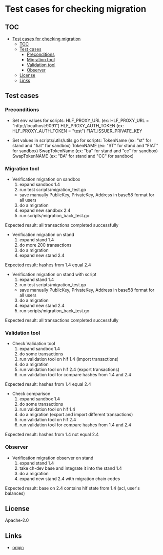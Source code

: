 # Test cases for checking migration

## TOC
- [Test cases for checking migration](#test-cases-for-checking-migration)
  - [TOC](#toc)
  - [Test cases](#test-cases)
    - [Preconditions](#preconditions)
    - [Migration tool](#migration-tool)
    - [Validation tool](#validation-tool)
    - [Observer](#observer)
  - [License](#license)
  - [Links](#links)

## Test cases

### Preconditions

* Set env values for scripts:
  HLF_PROXY_URL (ex: HLF_PROXY_URL  = "http://localhost:9091")
  HLF_PROXY_AUTH_TOKEN (ex: HLF_PROXY_AUTH_TOKEN = "test")
  FIAT_ISSUER_PRIVATE_KEY

* Set values in scripts/utils/utils.go for scripts:
	TokenName (ex: "st" for stand and "fiat" for sandbox)
	TokenNAME (ex: "ST" for stand and "FIAT" for sandbox)
	SwapTokenName (ex: "ba" for stand and "cc" for sandbox)
	SwapTokenNAME (ex: "BA" for stand and "CC" for sandbox)

### Migration tool

* Verification migration on sandbox
  1. expand sandbox 1.4
  2. run test scripts/migration_test.go
    * save manually PublicKey, PrivateKey, Address in base58 format for all users
  3. do a migration
  4. expand new sandbox 2.4
  5. run scripts/migration_back_test.go

Expected result: all transactions completed successfully


* Verification migration on stand
  1. expand stand 1.4
  2. do more 200 transactions
  3. do a migration
  4. expand new stand 2.4

Expected result: hashes from 1.4 equal 2.4


* Verification migration on stand with script
  1. expand stand 1.4
  2. run test scripts/migration_test.go
    * save manually PublicKey, PrivateKey, Address in base58 format for all users
  3. do a migration
  4. expand new stand 2.4
  5. run scripts/migration_back_test.go

Expected result: all transactions completed successfully


### Validation tool

* Check Validation tool
  1. expand sandbox 1.4
  2. do some transactions
  3. run validation tool on hlf 1.4 (import transactions)
  4. do a migration 
  5. run validation tool on hlf 2.4 (export transactions)
  6. run validation tool for compare hashes from 1.4 and 2.4

Expected result: hashes from 1.4 equal 2.4


* Check comparison
  1. expand sandbox 1.4
  2. do some transactions
  3. run validation tool on hlf 1.4
  4. do a migration (export and import different transactions)
  5. run validation tool on hlf 2.4
  6. run validation tool for compare hashes from 1.4 and 2.4

Expected result: hashes from 1.4 not equal 2.4


### Observer

* Verification migration observer on stand
  1. expand stand 1.4
  2. take ch-dev base and integrate it into the stand 1.4
  3. do a migration
  4. expand new stand 2.4 with migration chain codes

Expected result: base on 2.4 contains hlf state from 1.4 (acl, user's balances)


## License

Apache-2.0

## Links

* [origin](https://github.com/anoideaopen/migrationcc)
